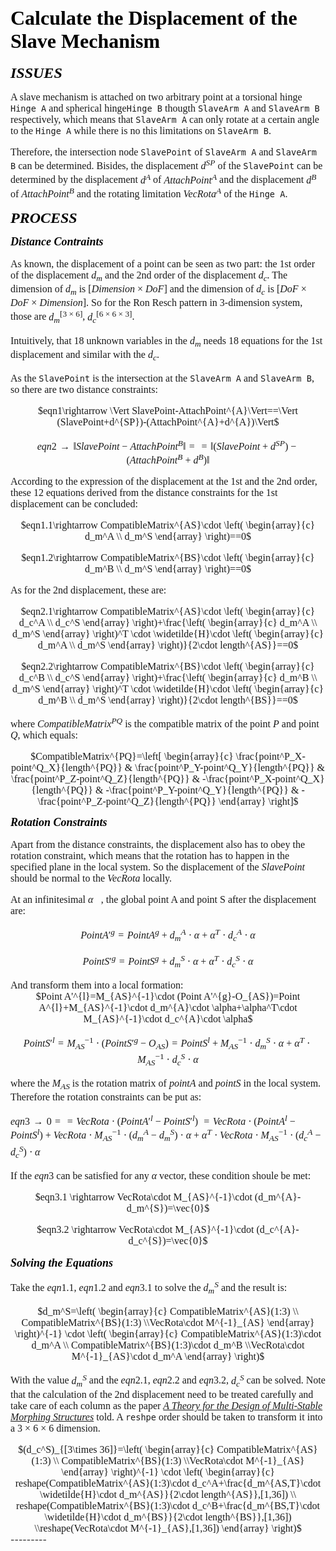 
<font face="Futura" color="#000000" size=6 > **Calculate the Displacement of the Slave Mechanism** </font>
=======
    

<font face="Futura" color="#000000" size=5 > ***ISSUES*** </font>

<font face="Avenir Next" size=3> 


A slave mechanism is attached on two arbitrary point at a torsional hinge `Hinge A` and spherical hinge`Hinge B` thougth `SlaveArm A` and `SlaveArm B` respectively, which means that `SlaveArm A` can only rotate at a certain angle to the `Hinge A` while there is no this limitations on `SlaveArm B`.

Therefore, the intersection node `SlavePoint` of `SlaveArm A` and `SlaveArm B` can be determined. Bisides, the displacement $d^{SP}$ of the `SlavePoint` can be determined by the displacement $d^{A}$ of $AttachPoint^{A}$ and the displacement $d^{B}$ of $AttachPoint^{B}$ and the rotating limitation $VecRota^{A}$ of the `Hinge A`.  
  
</font>


<font face="Futura" color="#000000" size=5 > ***PROCESS***</font>

<font face="Avenir Next" color="#000000" size=4 > ***Distance Contraints*** </font>

<font face="Avenir Next" size=3> 

As known, the displacement of a point can be seen as two part: the 1st order of the displacement $d_m$ and the 2nd order of the displacement $d_c$. The dimension of $d_m$ is $[Dimension \times DoF]$ and the dimension of $d_c$ is $[DoF \times DoF \times Dimension]$. So for the Ron Resch pattern in 3-dimension system, those are $d_m^{[3\times 6]}$, $d_c^{[6\times 6 \times 3]}$.

Intuitively, that 18 unknown variables in the $d_m$ needs 18 equations for the 1st displacement and similar with the $d_c$.   

As the `SlavePoint` is the intersection at the `SlaveArm A` and `SlaveArm B`, so there are two distance constraints: 

<center>
$eqn1\rightarrow \Vert SlavePoint-AttachPoint^{A}\Vert==\Vert (SlavePoint+d^{SP})-(AttachPoint^{A}+d^{A})\Vert$

$eqn2\rightarrow \Vert SlavePoint-AttachPoint^{B}\Vert==\Vert (SlavePoint+d^{SP})-(AttachPoint^{B}+d^{B})\Vert$
</center>

According to the expression of the displacement at the 1st and the 2nd order, these 12 equations derived from the distance constraints for the 1st displacement can be concluded:

<center>
$eqn1.1\rightarrow CompatibleMatrix^{AS}\cdot \left( \begin{array}{c} d_m^A \\ d_m^S \end{array} \right)==0$  

$eqn1.2\rightarrow CompatibleMatrix^{BS}\cdot \left( \begin{array}{c} d_m^B \\ d_m^S \end{array} \right)==0$  

</center>

As for the 2nd displacement, these are:

<center>
$eqn2.1\rightarrow CompatibleMatrix^{AS}\cdot \left( \begin{array}{c} d_c^A \\ d_c^S \end{array} \right)+\frac{\left( \begin{array}{c} d_m^A \\ d_m^S \end{array} \right)^T \cdot \widetilde{H}\cdot \left( \begin{array}{c} d_m^A \\ d_m^S \end{array} \right)}{2\cdot length^{AS}}==0$  

$eqn2.2\rightarrow CompatibleMatrix^{BS}\cdot \left( \begin{array}{c} d_c^B \\ d_c^S \end{array} \right)+\frac{\left( \begin{array}{c} d_m^B \\ d_m^S \end{array} \right)^T \cdot \widetilde{H}\cdot \left( \begin{array}{c} d_m^B \\ d_m^S \end{array} \right)}{2\cdot length^{BS}}==0$ 

</center>

where $CompatibleMatrix^{PQ}$ is the compatible matrix of the point $P$ and point $Q$, which equals:

<center>
$CompatibleMatrix^{PQ}=\left[ \begin{array}{c} \frac{point^P_X-point^Q_X}{length^{PQ}} & \frac{point^P_Y-point^Q_Y}{length^{PQ}} & \frac{point^P_Z-point^Q_Z}{length^{PQ}} & -\frac{point^P_X-point^Q_X}{length^{PQ}} & -\frac{point^P_Y-point^Q_Y}{length^{PQ}} & -\frac{point^P_Z-point^Q_Z}{length^{PQ}} \end{array} \right]$

</center>

</font>


<font face="Avenir Next" color="#000000" size=4 > ***Rotation Constraints*** </font>

<font face="Avenir Next" size=3> 

Apart from the distance constraints, the displacement also has to obey the rotation constraint, which means that the rotation has to happen in the specified plane in the local system. So the displacement of the $SlavePoint$ should be normal to the $VecRota$ locally. 

At an infinitesimal $\vec{\alpha}$, the global point A and point S after the displacement are:

<center>

$Point A'^{g}=Point A^{g}+d_m^{A}\cdot \alpha+\alpha^T\cdot d_c^{A}\cdot \alpha$

$Point S'^{g}=Point S^{g}+d_m^{S}\cdot \alpha+\alpha^T\cdot d_c^{S}\cdot \alpha$
</center>
And transform them into a local formation:

<center>
$Point A'^{l}=M_{AS}^{-1}\cdot (Point A'^{g}-O_{AS})=Point A^{l}+M_{AS}^{-1}\cdot d_m^{A}\cdot \alpha+\alpha^T\cdot M_{AS}^{-1}\cdot d_c^{A}\cdot \alpha$

$Point S'^{l}=M_{AS}^{-1}\cdot (Point S'^{g}-O_{AS})=Point S^{l}+M_{AS}^{-1}\cdot d_m^{S}\cdot \alpha+\alpha^T\cdot M_{AS}^{-1}\cdot d_c^{S}\cdot \alpha$
</center>

where the $M_{AS}$ is the rotation matrix of $point A$ and $point S$ in the local system. Therefore the rotation constraints can be put as:

$eqn3\rightarrow 0==VecRota\cdot (Point A'^{l}-Point S'^{l})$
$=VecRota\cdot (Point A^{l}-Point S^{l})+VecRota\cdot M_{AS}^{-1}\cdot (d_m^{A}-d_m^{S})\cdot \alpha+\alpha^T\cdot VecRota\cdot M_{AS}^{-1}\cdot (d_c^{A}-d_c^{S})\cdot \alpha$

If the $eqn3$ can be satisfied for any $\alpha$ vector, these condition shoule be met:

<center>
$eqn3.1 \rightarrow VecRota\cdot M_{AS}^{-1}\cdot (d_m^{A}-d_m^{S})=\vec{0}$

$eqn3.2 \rightarrow VecRota\cdot M_{AS}^{-1}\cdot (d_c^{A}-d_c^{S})=\vec{0}$
</center>

</font>


<font face="Avenir Next" color="#000000" size=4 > ***Solving the Equations*** </font>

<font face="Avenir Next" size=3> 


Take the $eqn1.1$, $eqn1.2$ and $eqn3.1$ to solve the $d_m^{S}$ and the result is:

<center>
$d_m^S=\left( \begin{array}{c} CompatibleMatrix^{AS}(1:3) \\ CompatibleMatrix^{BS}(1:3) \\VecRota\cdot M^{-1}_{AS} \end{array} \right)^{-1} \cdot \left( \begin{array}{c} CompatibleMatrix^{AS}(1:3)\cdot d_m^A \\ CompatibleMatrix^{BS}(1:3)\cdot d_m^B \\VecRota\cdot M^{-1}_{AS}\cdot d_m^A \end{array} \right)$

</center>

With the value $d_m^S$ and the $eqn2.1$, $eqn2.2$ and $eqn3.2$, $d_c^{S}$ can be solved. Note that the calculation of the 2nd displacement need to be treated carefully and take care of each column as the paper <a href="https://doi.org/10.1016/j.jmps.2019.103772">*A Theory for the Design of Multi-Stable Morphing Structures*</a> told. A `reshpe` order should be taken to transform it into a $3\times 6\times 6$ dimension.

<center>
$(d_c^S)_{[3\times 36]}=\left( \begin{array}{c} CompatibleMatrix^{AS}(1:3) \\ CompatibleMatrix^{BS}(1:3) \\VecRota\cdot M^{-1}_{AS} \end{array} \right)^{-1} \cdot \left( \begin{array}{c} reshape(CompatibleMatrix^{AS}(1:3)\cdot d_c^A+\frac{d_m^{AS,T}\cdot \widetilde{H}\cdot d_m^{AS}}{2\cdot length^{AS}},[1,36]) \\ reshape(CompatibleMatrix^{BS}(1:3)\cdot d_c^B+\frac{d_m^{BS,T}\cdot \widetilde{H}\cdot d_m^{BS}}{2\cdot length^{BS}},[1,36]) \\reshape(VecRota\cdot M^{-1}_{AS},[1,36]) \end{array} \right)$

</center>

</font>
---------